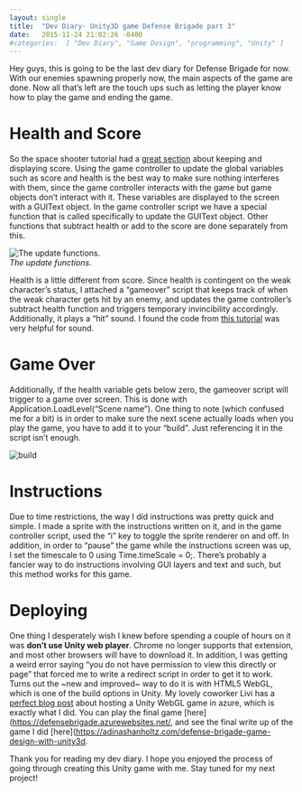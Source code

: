 ```yaml
---
layout: single
title:  "Dev Diary- Unity3D game Defense Brigade part 3"
date:   2015-11-24 21:02:26 -0400 
#categories:  [ "Dev Diary", "Game Design", "programming", "Unity" ]
---
```


Hey guys, this is going to be the last dev diary for Defense Brigade for now. With our enemies spawning properly now, the main aspects of the game are done. Now all that’s left are the touch ups such as letting the player know how to play the game and ending the game.

# Health and Score
So the space shooter tutorial had a [great section](https://unity3d.com/learn/tutorials/projects/space-shooter/counting-points?playlist=17147) about keeping and displaying score. Using the game controller to update the global variables such as score and health is the best way to make sure  nothing interferes with them, since the game controller interacts with the game but game objects don’t interact with it.
These variables are displayed to the screen with a GUIText object. In the game controller script we have a special function that is called specifically to update the GUIText object. Other functions that subtract health or add to the score are done separately from this.

![The update functions.](https://i1.wp.com/adinashanholtz.com/wp-content/uploads/2015/11/update.png)
<em style="display: block;">The update functions.</em>

Health is a little different from score. Since health is contingent on the weak character’s status, I attached a “gameover” script that keeps track of when the weak character gets hit by an enemy, and updates the game controller’s subtract health function and triggers temporary invincibility accordingly. Additionally, it plays a “hit” sound. I found the code from [this tutorial](https://unity3d.com/learn/tutorials/modules/beginner/live-training-archive/sound-effects-scripting) was very helpful for sound.

# Game Over
Additionally, if the health variable gets below zero, the gameover script will trigger to a game over screen. This is done with  Application.LoadLevel(“Scene name”). One thing to note (which confused me for a bit) is in order to make sure the next scene actually loads when you play the game, you have to add it to your “build”. Just referencing it in the script isn’t enough.

![build](https://i2.wp.com/adinashanholtz.com/wp-content/uploads/2015/11/build.png)

# Instructions
Due to time restrictions, the way I did instructions was pretty quick and simple. I made a sprite with the instructions written on it, and in the game controller script, used the “i” key to toggle the sprite renderer on and off. In addition, in order to “pause” the game while the instructions screen was up, I set the timescale to 0 using  Time.timeScale = 0;. There’s probably a fancier way to do instructions involving GUI layers and text and such, but this method works for this game.

# Deploying
One thing I desperately wish I knew before spending a couple of hours on it was **don’t use Unity web player**. Chrome no longer supports that extension, and most other browsers will have to download it. In addition, I was getting a weird error saying “you do not have permission to view this directly or page” that forced me to write a redirect script in order to get it to work.  Turns out the ~new and improved~ way to do it is with HTML5 WebGL, which is one of the build options in Unity. My lovely coworker Livi has a [perfect blog post](https://livierickson.com/blog/2015/06/03/hosting-a-unity-webgl-game-with-azure-webapps/) about hosting a Unity WebGL game in azure, which is exactly what I did. You can play the final game [here](https://defensebrigade.azurewebsites.net/, and see the final write up of the game I did [here](https://adinashanholtz.com/defense-brigade-game-design-with-unity3d.

Thank you for reading my dev diary. I hope you enjoyed the process of going through creating this Unity game with me. Stay tuned for my next project!

 


